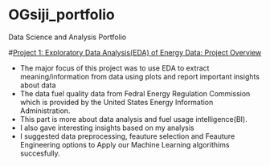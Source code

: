 # OGsiji_portfolio
Data Science and Analysis Portfolio


#[Project 1: Exploratory Data Analysis(EDA) of Energy Data: Project Overview](https://github.com/OGsiji/machine-learning-projects-codes/blob/master/EDA-On-Energy_Data.ipynb)
- The major focus of this project was to use EDA to extract meaning/information from data using plots and report important insights about data
- The data fuel quality data from Fedral Energy Regulation Commission which is provided by the United States Energy Information Administration. 
- This part is more about data analysis and fuel usage intelligence(BI).
- I also gave interesting insights based on my analysis
- I suggested data preprocessing, feauture selection and Feauture Engineering options to Apply our Machine Learning algorithims succesfully.
